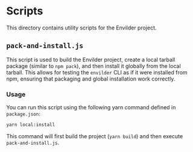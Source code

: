 # Scripts

This directory contains utility scripts for the Envilder project.

## `pack-and-install.js`

This script is used to build the Envilder project, create a local tarball package (similar to `npm pack`),
and then install it globally from the local tarball. This allows for testing the `envilder` CLI as if it were
installed from npm, ensuring that packaging and global installation work correctly.

### Usage

You can run this script using the following yarn command defined in `package.json`:

```bash
yarn local:install
```

This command will first build the project (`yarn build`) and then execute `pack-and-install.js`.
